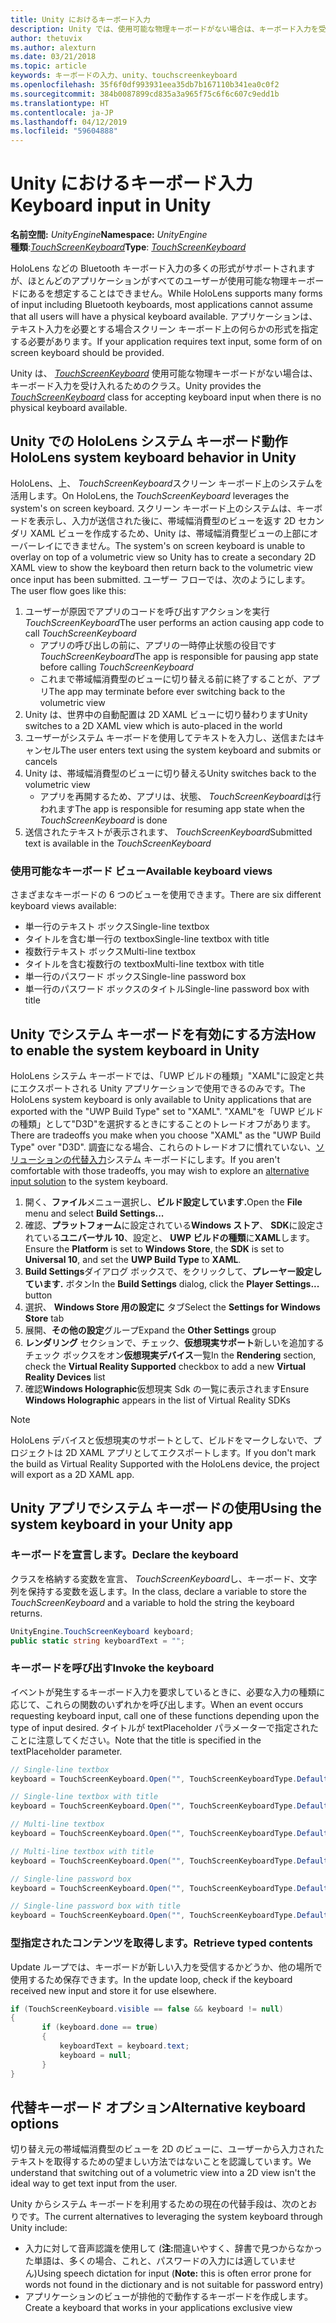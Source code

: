 ```yaml
---
title: Unity におけるキーボード入力
description: Unity では、使用可能な物理キーボードがない場合は、キーボード入力を受け入れるため TouchScreenKeyboard クラスを提供します。
author: thetuvix
ms.author: alexturn
ms.date: 03/21/2018
ms.topic: article
keywords: キーボードの入力、unity、touchscreenkeyboard
ms.openlocfilehash: 35f6f0df993931eea35db7b167110b341ea0c0f2
ms.sourcegitcommit: 384b0087899cd835a3a965f75c6f6c607c9edd1b
ms.translationtype: HT
ms.contentlocale: ja-JP
ms.lasthandoff: 04/12/2019
ms.locfileid: "59604888"
---
```

# <a name="keyboard-input-in-unity"></a><span data-ttu-id="4add7-104">Unity におけるキーボード入力</span><span class="sxs-lookup"><span data-stu-id="4add7-104">Keyboard input in Unity</span></span>

<span data-ttu-id="4add7-105">**名前空間:**  *UnityEngine*</span><span class="sxs-lookup"><span data-stu-id="4add7-105">**Namespace:** *UnityEngine*</span></span><br>
 <span data-ttu-id="4add7-106">**種類**:*[TouchScreenKeyboard](http://docs.unity3d.com/ScriptReference/TouchScreenKeyboard.html)*</span><span class="sxs-lookup"><span data-stu-id="4add7-106">**Type**: *[TouchScreenKeyboard](http://docs.unity3d.com/ScriptReference/TouchScreenKeyboard.html)*</span></span>

<span data-ttu-id="4add7-107">HoloLens などの Bluetooth キーボード入力の多くの形式がサポートされますが、ほとんどのアプリケーションがすべてのユーザーが使用可能な物理キーボードにあるを想定することはできません。</span><span class="sxs-lookup"><span data-stu-id="4add7-107">While HoloLens supports many forms of input including Bluetooth keyboards, most applications cannot assume that all users will have a physical keyboard available.</span></span> <span data-ttu-id="4add7-108">アプリケーションは、テキスト入力を必要とする場合スクリーン キーボード上の何らかの形式を指定する必要があります。</span><span class="sxs-lookup"><span data-stu-id="4add7-108">If your application requires text input, some form of on screen keyboard should be provided.</span></span>

<span data-ttu-id="4add7-109">Unity は、 *[TouchScreenKeyboard](http://docs.unity3d.com/ScriptReference/TouchScreenKeyboard.html)* 使用可能な物理キーボードがない場合は、キーボード入力を受け入れるためのクラス。</span><span class="sxs-lookup"><span data-stu-id="4add7-109">Unity provides the *[TouchScreenKeyboard](http://docs.unity3d.com/ScriptReference/TouchScreenKeyboard.html)* class for accepting keyboard input when there is no physical keyboard available.</span></span>

## <a name="hololens-system-keyboard-behavior-in-unity"></a><span data-ttu-id="4add7-110">Unity での HoloLens システム キーボード動作</span><span class="sxs-lookup"><span data-stu-id="4add7-110">HoloLens system keyboard behavior in Unity</span></span>

<span data-ttu-id="4add7-111">HoloLens、上、 *TouchScreenKeyboard*スクリーン キーボード上のシステムを活用します。</span><span class="sxs-lookup"><span data-stu-id="4add7-111">On HoloLens, the *TouchScreenKeyboard* leverages the system's on screen keyboard.</span></span> <span data-ttu-id="4add7-112">スクリーン キーボード上のシステムは、キーボードを表示し、入力が送信された後に、帯域幅消費型のビューを返す 2D セカンダリ XAML ビューを作成するため、Unity は、帯域幅消費型ビューの上部にオーバーレイにできません。</span><span class="sxs-lookup"><span data-stu-id="4add7-112">The system's on screen keyboard is unable to overlay on top of a volumetric view so Unity has to create a secondary 2D XAML view to show the keyboard then return back to the volumetric view once input has been submitted.</span></span> <span data-ttu-id="4add7-113">ユーザー フローでは、次のようにします。</span><span class="sxs-lookup"><span data-stu-id="4add7-113">The user flow goes like this:</span></span>
1. <span data-ttu-id="4add7-114">ユーザーが原因でアプリのコードを呼び出すアクションを実行*TouchScreenKeyboard*</span><span class="sxs-lookup"><span data-stu-id="4add7-114">The user performs an action causing app code to call *TouchScreenKeyboard*</span></span>
    * <span data-ttu-id="4add7-115">アプリの呼び出しの前に、アプリの一時停止状態の役目です*TouchScreenKeyboard*</span><span class="sxs-lookup"><span data-stu-id="4add7-115">The app is responsible for pausing app state before calling *TouchScreenKeyboard*</span></span>
    * <span data-ttu-id="4add7-116">これまで帯域幅消費型のビューに切り替える前に終了することが、アプリ</span><span class="sxs-lookup"><span data-stu-id="4add7-116">The app may terminate before ever switching back to the volumetric view</span></span>
2. <span data-ttu-id="4add7-117">Unity は、世界中の自動配置は 2D XAML ビューに切り替わります</span><span class="sxs-lookup"><span data-stu-id="4add7-117">Unity switches to a 2D XAML view which is auto-placed in the world</span></span>
3. <span data-ttu-id="4add7-118">ユーザーがシステム キーボードを使用してテキストを入力し、送信またはキャンセル</span><span class="sxs-lookup"><span data-stu-id="4add7-118">The user enters text using the system keyboard and submits or cancels</span></span>
4. <span data-ttu-id="4add7-119">Unity は、帯域幅消費型のビューに切り替える</span><span class="sxs-lookup"><span data-stu-id="4add7-119">Unity switches back to the volumetric view</span></span>
    * <span data-ttu-id="4add7-120">アプリを再開するため、アプリは、状態、 *TouchScreenKeyboard*は行われます</span><span class="sxs-lookup"><span data-stu-id="4add7-120">The app is responsible for resuming app state when the *TouchScreenKeyboard* is done</span></span>
5. <span data-ttu-id="4add7-121">送信されたテキストが表示されます、 *TouchScreenKeyboard*</span><span class="sxs-lookup"><span data-stu-id="4add7-121">Submitted text is available in the *TouchScreenKeyboard*</span></span>

### <a name="available-keyboard-views"></a><span data-ttu-id="4add7-122">使用可能なキーボード ビュー</span><span class="sxs-lookup"><span data-stu-id="4add7-122">Available keyboard views</span></span>

<span data-ttu-id="4add7-123">さまざまなキーボードの 6 つのビューを使用できます。</span><span class="sxs-lookup"><span data-stu-id="4add7-123">There are six different keyboard views available:</span></span>
* <span data-ttu-id="4add7-124">単一行のテキスト ボックス</span><span class="sxs-lookup"><span data-stu-id="4add7-124">Single-line textbox</span></span>
* <span data-ttu-id="4add7-125">タイトルを含む単一行の textbox</span><span class="sxs-lookup"><span data-stu-id="4add7-125">Single-line textbox with title</span></span>
* <span data-ttu-id="4add7-126">複数行テキスト ボックス</span><span class="sxs-lookup"><span data-stu-id="4add7-126">Multi-line textbox</span></span>
* <span data-ttu-id="4add7-127">タイトルを含む複数行の textbox</span><span class="sxs-lookup"><span data-stu-id="4add7-127">Multi-line textbox with title</span></span>
* <span data-ttu-id="4add7-128">単一行のパスワード ボックス</span><span class="sxs-lookup"><span data-stu-id="4add7-128">Single-line password box</span></span>
* <span data-ttu-id="4add7-129">単一行のパスワード ボックスのタイトル</span><span class="sxs-lookup"><span data-stu-id="4add7-129">Single-line password box with title</span></span>

## <a name="how-to-enable-the-system-keyboard-in-unity"></a><span data-ttu-id="4add7-130">Unity でシステム キーボードを有効にする方法</span><span class="sxs-lookup"><span data-stu-id="4add7-130">How to enable the system keyboard in Unity</span></span>

<span data-ttu-id="4add7-131">HoloLens システム キーボードでは、「UWP ビルドの種類」"XAML"に設定と共にエクスポートされる Unity アプリケーションで使用できるのみです。</span><span class="sxs-lookup"><span data-stu-id="4add7-131">The HoloLens system keyboard is only available to Unity applications that are exported with the "UWP Build Type" set to "XAML".</span></span> <span data-ttu-id="4add7-132">"XAML"を「UWP ビルドの種類」として"D3D"を選択するときにすることのトレードオフがあります。</span><span class="sxs-lookup"><span data-stu-id="4add7-132">There are tradeoffs you make when you choose "XAML" as the "UWP Build Type" over "D3D".</span></span> <span data-ttu-id="4add7-133">調査になる場合、これらのトレードオフに慣れていない、[ソリューションの代替入力](#alternative-keyboard-options)システム キーボードにします。</span><span class="sxs-lookup"><span data-stu-id="4add7-133">If you aren't comfortable with those tradeoffs, you may wish to explore an [alternative input solution](#alternative-keyboard-options) to the system keyboard.</span></span>
1. <span data-ttu-id="4add7-134">開く、**ファイル**メニュー選択し、**ビルド設定しています.**</span><span class="sxs-lookup"><span data-stu-id="4add7-134">Open the **File** menu and select **Build Settings...**</span></span>
2. <span data-ttu-id="4add7-135">確認、**プラットフォーム**に設定されている**Windows ストア**、 **SDK**に設定されている**ユニバーサル 10**、設定と、 **UWP ビルドの種類**に**XAML**します。</span><span class="sxs-lookup"><span data-stu-id="4add7-135">Ensure the **Platform** is set to **Windows Store**, the **SDK** is set to **Universal 10**, and set the **UWP Build Type** to **XAML**.</span></span>
3. <span data-ttu-id="4add7-136">**Build Settings**ダイアログ ボックスで、をクリックして、**プレーヤー設定しています.** ボタン</span><span class="sxs-lookup"><span data-stu-id="4add7-136">In the **Build Settings** dialog, click the **Player Settings...** button</span></span>
4. <span data-ttu-id="4add7-137">選択、 **Windows Store 用の設定に** タブ</span><span class="sxs-lookup"><span data-stu-id="4add7-137">Select the **Settings for Windows Store** tab</span></span>
5. <span data-ttu-id="4add7-138">展開、**その他の設定**グループ</span><span class="sxs-lookup"><span data-stu-id="4add7-138">Expand the **Other Settings** group</span></span>
6. <span data-ttu-id="4add7-139">**レンダリング** セクションで、チェック、**仮想現実サポート**新しいを追加するチェック ボックスをオン**仮想現実デバイス**一覧</span><span class="sxs-lookup"><span data-stu-id="4add7-139">In the **Rendering** section, check the **Virtual Reality Supported** checkbox to add a new **Virtual Reality Devices** list</span></span>
7. <span data-ttu-id="4add7-140">確認**Windows Holographic**仮想現実 Sdk の一覧に表示されます</span><span class="sxs-lookup"><span data-stu-id="4add7-140">Ensure **Windows Holographic** appears in the list of Virtual Reality SDKs</span></span>

>[!NOTE]
><span data-ttu-id="4add7-141">HoloLens デバイスと仮想現実のサポートとして、ビルドをマークしないで、プロジェクトは 2D XAML アプリとしてエクスポートします。</span><span class="sxs-lookup"><span data-stu-id="4add7-141">If you don't mark the build as Virtual Reality Supported with the HoloLens device, the project will export as a 2D XAML app.</span></span>

## <a name="using-the-system-keyboard-in-your-unity-app"></a><span data-ttu-id="4add7-142">Unity アプリでシステム キーボードの使用</span><span class="sxs-lookup"><span data-stu-id="4add7-142">Using the system keyboard in your Unity app</span></span>

### <a name="declare-the-keyboard"></a><span data-ttu-id="4add7-143">キーボードを宣言します。</span><span class="sxs-lookup"><span data-stu-id="4add7-143">Declare the keyboard</span></span>

<span data-ttu-id="4add7-144">クラスを格納する変数を宣言、 *TouchScreenKeyboard*し、キーボード、文字列を保持する変数を返します。</span><span class="sxs-lookup"><span data-stu-id="4add7-144">In the class, declare a variable to store the *TouchScreenKeyboard* and a variable to hold the string the keyboard returns.</span></span>

```cs
UnityEngine.TouchScreenKeyboard keyboard;
public static string keyboardText = "";
```

### <a name="invoke-the-keyboard"></a><span data-ttu-id="4add7-145">キーボードを呼び出す</span><span class="sxs-lookup"><span data-stu-id="4add7-145">Invoke the keyboard</span></span>

<span data-ttu-id="4add7-146">イベントが発生するキーボード入力を要求しているときに、必要な入力の種類に応じて、これらの関数のいずれかを呼び出します。</span><span class="sxs-lookup"><span data-stu-id="4add7-146">When an event occurs requesting keyboard input, call one of these functions depending upon the type of input desired.</span></span> <span data-ttu-id="4add7-147">タイトルが textPlaceholder パラメーターで指定されたことに注意してください。</span><span class="sxs-lookup"><span data-stu-id="4add7-147">Note that the title is specified in the textPlaceholder parameter.</span></span>

```cs
// Single-line textbox
keyboard = TouchScreenKeyboard.Open("", TouchScreenKeyboardType.Default, false, false, false, false);

// Single-line textbox with title
keyboard = TouchScreenKeyboard.Open("", TouchScreenKeyboardType.Default, false, false, false, false, "Single-line title");

// Multi-line textbox
keyboard = TouchScreenKeyboard.Open("", TouchScreenKeyboardType.Default, false, true, false, false);

// Multi-line textbox with title
keyboard = TouchScreenKeyboard.Open("", TouchScreenKeyboardType.Default, false, true, false, false, "Multi-line Title");

// Single-line password box
keyboard = TouchScreenKeyboard.Open("", TouchScreenKeyboardType.Default, false, false, true, false);

// Single-line password box with title
keyboard = TouchScreenKeyboard.Open("", TouchScreenKeyboardType.Default, false, false, true, false, "Secure Single-line Title");
```

### <a name="retrieve-typed-contents"></a><span data-ttu-id="4add7-148">型指定されたコンテンツを取得します。</span><span class="sxs-lookup"><span data-stu-id="4add7-148">Retrieve typed contents</span></span>

<span data-ttu-id="4add7-149">Update ループでは、キーボードが新しい入力を受信するかどうか、他の場所で使用するため保存できます。</span><span class="sxs-lookup"><span data-stu-id="4add7-149">In the update loop, check if the keyboard received new input and store it for use elsewhere.</span></span>

```cs
if (TouchScreenKeyboard.visible == false && keyboard != null)
{
       if (keyboard.done == true)
       {
           keyboardText = keyboard.text;
           keyboard = null;
       }
}
```

## <a name="alternative-keyboard-options"></a><span data-ttu-id="4add7-150">代替キーボード オプション</span><span class="sxs-lookup"><span data-stu-id="4add7-150">Alternative keyboard options</span></span>

<span data-ttu-id="4add7-151">切り替え元の帯域幅消費型のビューを 2D のビューに、ユーザーから入力されたテキストを取得するための望ましい方法ではないことを認識しています。</span><span class="sxs-lookup"><span data-stu-id="4add7-151">We understand that switching out of a volumetric view into a 2D view isn't the ideal way to get text input from the user.</span></span>

<span data-ttu-id="4add7-152">Unity からシステム キーボードを利用するための現在の代替手段は、次のとおりです。</span><span class="sxs-lookup"><span data-stu-id="4add7-152">The current alternatives to leveraging the system keyboard through Unity include:</span></span>
* <span data-ttu-id="4add7-153">入力に対して音声認識を使用して (<b>注:</b>間違いやすく、辞書で見つからなかった単語は、多くの場合、これと、パスワードの入力には適していません)</span><span class="sxs-lookup"><span data-stu-id="4add7-153">Using speech dictation for input (<b>Note:</b> this is often error prone for words not found in the dictionary and is not suitable for password entry)</span></span>
* <span data-ttu-id="4add7-154">アプリケーションのビューが排他的で動作するキーボードを作成します。</span><span class="sxs-lookup"><span data-stu-id="4add7-154">Create a keyboard that works in your applications exclusive view</span></span>
